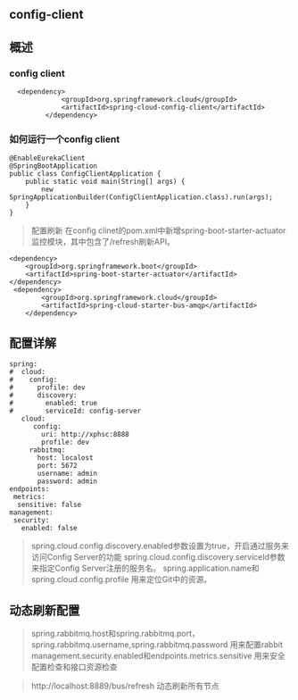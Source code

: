 ## config-client
## 概述



### config client

```
  <dependency>
             <groupId>org.springframework.cloud</groupId>
             <artifactId>spring-cloud-config-client</artifactId>
         </dependency>
```
### 如何运行一个config client

```
@EnableEurekaClient
@SpringBootApplication
public class ConfigClientApplication {
    public static void main(String[] args) {
        new SpringApplicationBuilder(ConfigClientApplication.class).run(args);
    }
}

```

> 配置刷新
> 在config clinet的pom.xml中新增spring-boot-starter-actuator监控模块，其中包含了/refresh刷新API。
```
<dependency>
    <groupId>org.springframework.boot</groupId>
    <artifactId>spring-boot-starter-actuator</artifactId>
</dependency>
 <dependency>
        <groupId>org.springframework.cloud</groupId>
        <artifactId>spring-cloud-starter-bus-amqp</artifactId>
    </dependency>
```

## 配置详解
~~~
spring:
#  cloud:
#    config:
#      profile: dev
#      discovery:
#        enabled: true
#        serviceId: config-server
   cloud:
      config:
        uri: http://xphsc:8888
        profile: dev
     rabbitmq:
       host: localost
       port: 5672
       username: admin
       password: admin
endpoints:
 metrics:
  sensitive: false
management:
 security:
   enabled: false
~~~~
> spring.cloud.config.discovery.enabled参数设置为true，开启通过服务来访问Config Server的功能
> spring.cloud.config.discovery.serviceId参数来指定Config Server注册的服务名。
> spring.application.name和spring.cloud.config.profile 用来定位Git中的资源。
## 动态刷新配置

> spring.rabbitmq.host和spring.rabbitmq.port，spring.rabbitmq.username,spring.rabbitmq.password 用来配置rabbit
> management.security.enabled和endpoints.metrics.sensitive 用来安全配置检查和接口资源检查 

>http://localhost:8889/bus/refresh 动态刷新所有节点